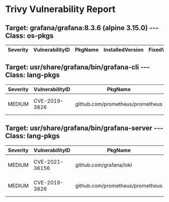 # Trivy Vulnerability Report

## Target: grafana/grafana:8.3.6 (alpine 3.15.0) --- Class: os-pkgs
|Severity|VulnerabilityID|PkgName|InstalledVersion|FixedVersion|
|--------|---------------|-------|----------------|------------|

## Target: usr/share/grafana/bin/grafana-cli --- Class: lang-pkgs
|Severity|VulnerabilityID|PkgName|InstalledVersion|FixedVersion|
|--------|---------------|-------|----------------|------------|
|MEDIUM|CVE-2019-3826|github.com/prometheus/prometheus|v1.8.2-0.20211011171444-354d8d2ecfac|v2.7.1|

## Target: usr/share/grafana/bin/grafana-server --- Class: lang-pkgs
|Severity|VulnerabilityID|PkgName|InstalledVersion|FixedVersion|
|--------|---------------|-------|----------------|------------|
|MEDIUM|CVE-2021-36156|github.com/grafana/loki|v1.6.2-0.20211015002020-7832783b1caa|v2.3.0|
|MEDIUM|CVE-2019-3826|github.com/prometheus/prometheus|v1.8.2-0.20211011171444-354d8d2ecfac|v2.7.1|
